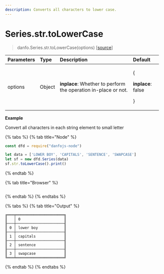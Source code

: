 ```yaml
---
description: Converts all characters to lower case.
---
```


# Series.str.toLowerCase

> danfo.Series.str.toLowerCase\(options\)   \[[source](https://github.com/opensource9ja/danfojs/blob/master/danfojs/src/core/strings.js#L20)\]

<table>
  <thead>
    <tr>
      <th style="text-align:left">Parameters</th>
      <th style="text-align:left">Type</th>
      <th style="text-align:left">Description</th>
      <th style="text-align:left">Default</th>
    </tr>
  </thead>
  <tbody>
    <tr>
      <td style="text-align:left">options</td>
      <td style="text-align:left">Object</td>
      <td style="text-align:left"><b>inplace</b>: Whether to perform the operation in-place or not.</td>
      <td
      style="text-align:left">
        <p>{</p>
        <p><b>inplace</b>: false</p>
        <p>}</p>
        </td>
    </tr>
  </tbody>
</table>

**Example**

Convert all characters in each string element to small letter

{% tabs %}
{% tab title="Node" %}
```javascript
const dfd = require("danfojs-node")

let data = ['LOWER BOY', 'CAPITALS', 'SENTENCE', 'SWAPCASE']
let sf = new dfd.Series(data)
sf.str.toLowerCase().print()
```
{% endtab %}

{% tab title="Browser" %}
```

```
{% endtab %}
{% endtabs %}

{% tabs %}
{% tab title="Output" %}
```text
╔═══╤══════════════════════╗
║   │ 0                    ║
╟───┼──────────────────────╢
║ 0 │ lower boy            ║
╟───┼──────────────────────╢
║ 1 │ capitals             ║
╟───┼──────────────────────╢
║ 2 │ sentence             ║
╟───┼──────────────────────╢
║ 3 │ swapcase             ║
╚═══╧══════════════════════╝
```
{% endtab %}
{% endtabs %}

